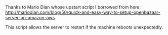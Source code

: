 Thanks to Mario Dian whose upstart script I borrowed from here: http://mariodian.com/blog/50/quick-and-easy-way-to-setup-openbazaar-server-on-amazon-aws  

This script allows the server to restart if the machine reboots unexpectedly.
